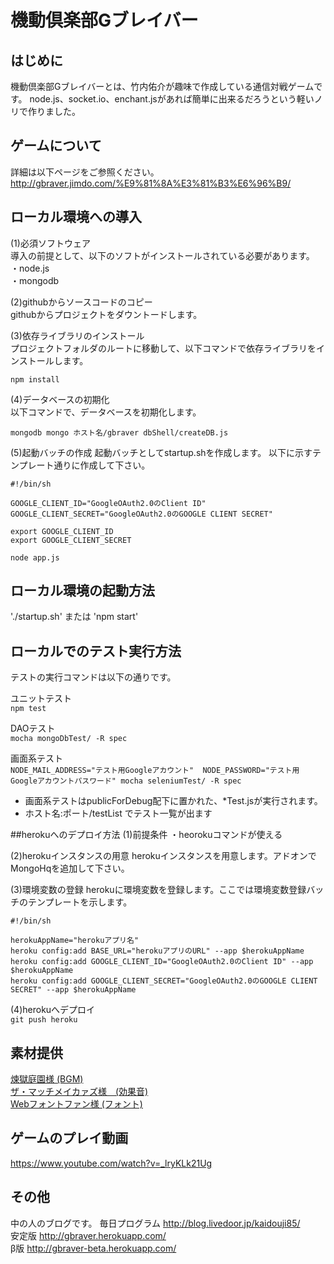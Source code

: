機動倶楽部Gブレイバー
=======

## はじめに
機動倶楽部Gブレイバーとは、竹内佑介が趣味で作成している通信対戦ゲームです。
node.js、socket.io、enchant.jsがあれば簡単に出来るだろうという軽いノリで作りました。


## ゲームについて
詳細は以下ページをご参照ください。  
<http://gbraver.jimdo.com/%E9%81%8A%E3%81%B3%E6%96%B9/>


## ローカル環境への導入
(1)必須ソフトウェア  
導入の前提として、以下のソフトがインストールされている必要があります。  
・node.js  
・mongodb  

(2)githubからソースコードのコピー  
githubからプロジェクトをダウントードします。


(3)依存ライブラリのインストール  
プロジェクトフォルダのルートに移動して、以下コマンドで依存ライブラリをインストールします。  

`npm install`


(4)データベースの初期化  
以下コマンドで、データベースを初期化します。  

`mongodb mongo ホスト名/gbraver dbShell/createDB.js`

(5)起動バッチの作成
起動バッチとしてstartup.shを作成します。
以下に示すテンプレート通りに作成して下さい。

    #!/bin/sh

    GOOGLE_CLIENT_ID="GoogleOAuth2.0のClient ID"
    GOOGLE_CLIENT_SECRET="GoogleOAuth2.0のGOOGLE CLIENT SECRET"

    export GOOGLE_CLIENT_ID
    export GOOGLE_CLIENT_SECRET

    node app.js


## ローカル環境の起動方法
'./startup.sh'
または
'npm start'


## ローカルでのテスト実行方法
テストの実行コマンドは以下の通りです。

ユニットテスト  
`npm test`

DAOテスト  
`mocha mongoDbTest/ -R spec`

画面系テスト  
`NODE_MAIL_ADDRESS="テスト用Googleアカウント"  NODE_PASSWORD="テスト用Googleアカウントパスワード" mocha seleniumTest/ -R spec`

- 画面系テストはpublicForDebug配下に置かれた、*Test.jsが実行されます。
- ホスト名:ポート/testList でテスト一覧が出ます

##herokuへのデプロイ方法
(1)前提条件
・heorokuコマンドが使える

(2)herokuインスタンスの用意
herokuインスタンスを用意します。アドオンでMongoHqを追加して下さい。

(3)環境変数の登録
herokuに環境変数を登録します。ここでは環境変数登録バッチのテンプレートを示します。

    #!/bin/sh

    herokuAppName="herokuアプリ名"
    heroku config:add BASE_URL="herokuアプリのURL" --app $herokuAppName
    heroku config:add GOOGLE_CLIENT_ID="GoogleOAuth2.0のClient ID" --app $herokuAppName
    heroku config:add GOOGLE_CLIENT_SECRET="GoogleOAuth2.0のGOOGLE CLIENT SECRET" --app $herokuAppName


(4)herokuへデプロイ  
`git push heroku`


## 素材提供
[煉獄庭園様 (BGM)](http://www.rengoku-teien.com/)  
[ザ・マッチメイカァズ様　(効果音)](http://osabisi.sakura.ne.jp/m2/)  
[Webフォントファン様 (フォント)](http://webfontfan.com)

## ゲームのプレイ動画
<https://www.youtube.com/watch?v=_lryKLk21Ug>


## その他
中の人のブログです。 毎日プログラム  <http://blog.livedoor.jp/kaidouji85/>    
安定版 <http://gbraver.herokuapp.com/>  
β版 <http://gbraver-beta.herokuapp.com/>
